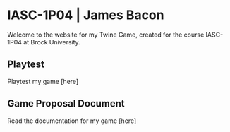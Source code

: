 # IASC-1P04 | James Bacon

Welcome to the website for my Twine Game, created for the course IASC-1P04 at Brock University.

## Playtest

Playtest my game [here]

## Game Proposal Document 

Read the documentation for my game [here]

